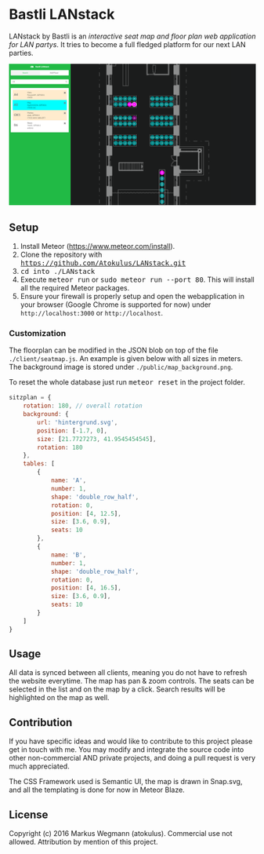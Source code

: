 # Bastli LANstack
LANstack by Bastli is an *interactive seat map and floor plan web application for LAN partys*. It tries to become a full fledged platform for our next LAN parties.

![Alt text](/public/lanstack-screenshot.PNG?raw=true "Screenshot of LANstack webinterface.")

## Setup
1. Install Meteor (https://www.meteor.com/install). 
2. Clone the repository with <kbd>https://github.com/Atokulus/LANstack.git</kbd>
3. <kbd>cd into ./LANstack</kbd>
4. Execute <kbd>meteor run</kbd> or <kbd>sudo meteor run --port 80</kbd>. This will install all the required Meteor packages.
5. Ensure your firewall is properly setup and open the webapplication in your browser (Google Chrome is supported for now) under 
`http://localhost:3000` or `http://localhost`.

### Customization
The floorplan can be modified in the JSON blob on top of the file `./client/seatmap.js`. An example is given below with all sizes in meters. The background image is stored under `./public/map_background.png`.

To reset the whole database just run <kbd>meteor reset</kbd> in the project folder. 

```javascript
sitzplan = {
    rotation: 180, // overall rotation
    background: {
        url: 'hintergrund.svg',
        position: [-1.7, 0],
        size: [21.7727273, 41.9545454545],
        rotation: 180
    },
    tables: [
        {
            name: 'A',
            number: 1,
            shape: 'double_row_half',
            rotation: 0,
            position: [4, 12.5],
            size: [3.6, 0.9],
            seats: 10
        },
        {
            name: 'B',
            number: 1,
            shape: 'double_row_half',
            rotation: 0,
            position: [4, 16.5],
            size: [3.6, 0.9],
            seats: 10
        }
    ]
}
```

## Usage
All data is synced between all clients, meaning you do not have to refresh the website everytime. 
The map has pan & zoom controls. The seats can be selected in the list and on the map by a click. 
Search results will be highlighted on the map as well.

## Contribution
If you have specific ideas and would like to contribute to this project please get in touch with me. 
You may modify and integrate the source code into other non-commercial AND private projects, and doing 
a pull request is very much appreciated.

The CSS Framework used is Semantic UI, the map is drawn in Snap.svg, and all the templating is done for now in Meteor Blaze.

## License
Copyright (c) 2016 Markus Wegmann (atokulus). Commercial use not allowed. Attribution by mention of this project.
